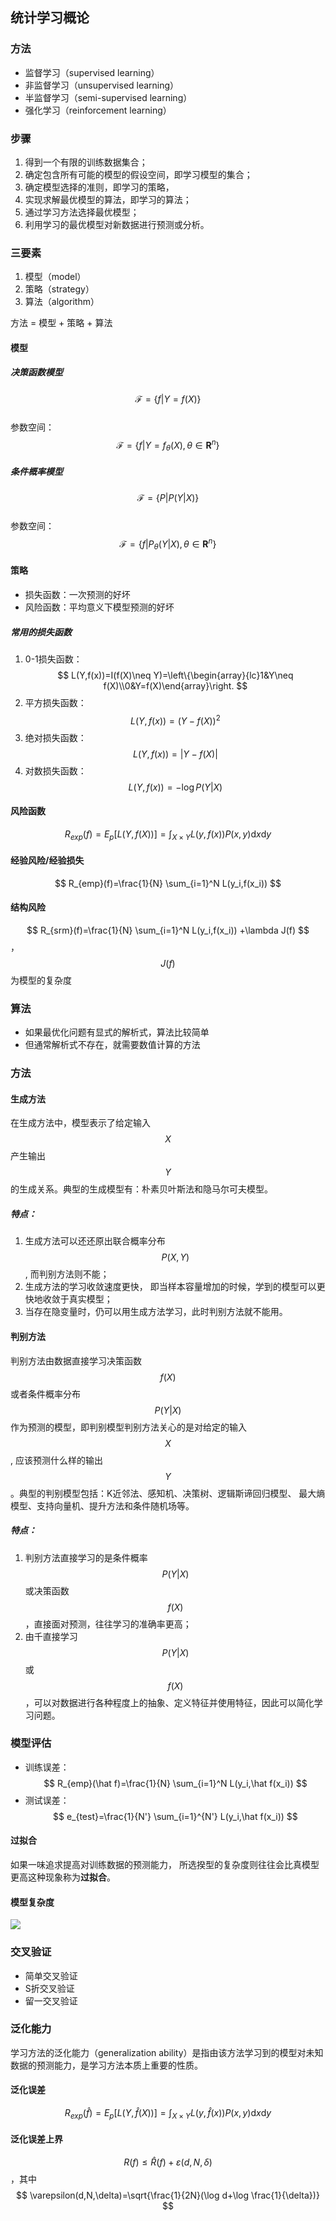 ## 统计学习概论

### 方法

* 监督学习（supervised learning）
* 非监督学习（unsupervised learning）
* 半监督学习（semi-supervised learning）
* 强化学习（reinforcement learning）

### 步骤

1. 得到一个有限的训练数据集合；
2. 确定包含所有可能的模型的假设空间，即学习模型的集合；
3. 确定模型选择的准则，即学习的策略，
4. 实现求解最优模型的算法，即学习的算法；
5. 通过学习方法选择最优模型；
6. 利用学习的最优模型对新数据进行预测或分析。

### 三要素

1. 模型（model）
2. 策略（strategy）
3. 算法（algorithm）

方法 = 模型 + 策略 + 算法

#### 模型

##### 决策函数模型

$$ \mathcal{F}=\{f|Y=f(X)\} $$  
参数空间：$$ \mathcal{F}=\{f|Y=f_\theta(X),\theta\in{\mathbf{R}^n}\} $$

##### 条件概率模型

$$ \mathcal{F}=\{P|P(Y|X)\} $$  
参数空间：$$ \mathcal{F}=\{f|P_\theta(Y|X),\theta\in{\mathbf{R}^n}\} $$

#### 策略

* 损失函数：一次预测的好坏
* 风险函数：平均意义下模型预测的好坏

##### 常用的损失函数

1. 0-1损失函数：$$ L(Y,f(x))=I(f(X)\neq Y)=\left\{\begin{array}{lc}1&Y\neq f(X)\\0&Y=f(X)\end{array}\right. $$
2. 平方损失函数：$$ L(Y,f(x))=(Y-f(X))^2 $$
3. 绝对损失函数：$$ L(Y,f(x))=|Y-f(X)| $$
4. 对数损失函数：$$ L(Y,f(x))=-\log {P(Y|X)} $$

#### 风险函数

$$ R_{exp}(f)=E_p[L(Y,f(X))]=\int_{X\times Y}L(y,f(x))P(x,y)\mathrm{d}x \mathrm{d}y $$

#### 经验风险/经验损失

$$ R_{emp}(f)=\frac{1}{N} \sum_{i=1}^N L(y_i,f(x_i)) $$

#### 结构风险

$$ R_{srm}(f)=\frac{1}{N} \sum_{i=1}^N L(y_i,f(x_i)) +\lambda J(f) $$，$$J(f) $$为模型的复杂度

### 算法

* 如果最优化问题有显式的解析式，算法比较简单
* 但通常解析式不存在，就需要数值计算的方法

### 方法

#### 生成方法

在生成方法中，模型表示了给定输入$$X$$产生输出$$Y$$的生成关系。典型的生成模型有：朴素贝叶斯法和隐马尔可夫模型。

##### 特点：

1. 生成方法可以还还原出联合概率分布$$P(X,Y)$$, 而判别方法则不能；
2. 生成方法的学习收敛速度更快， 即当样本容量增加的时候，学到的模型可以更快地收敛于真实模型；
3. 当存在隐变量时，仍可以用生成方法学习，此时判别方法就不能用。

#### 判别方法

判别方法由数据直接学习决策函数$$f(X)$$或者条件概率分布$$P(Y|X)$$作为预测的模型，即判别模型判别方法关心的是对给定的输入$$X$$, 应该预测什么样的输出$$Y$$。典型的判别模型包括：K近邻法、感知机、决策树、逻辑斯谛回归模型、 最大熵模型、支持向量机、提升方法和条件随机场等。

##### 特点：

1. 判别方法直接学习的是条件概率$$P(Y|X)$$或决策函数$$f(X)$$，直接面对预测，往往学习的准确率更高；
2. 由千直接学习$$P(Y|X)$$或$$f(X)$$，可以对数据进行各种程度上的抽象、定义特征并使用特征，因此可以简化学习问题。


### 模型评估

* 训练误差：$$ R_{emp}(\hat f)=\frac{1}{N} \sum_{i=1}^N L(y_i,\hat f(x_i)) $$
* 测试误差：$$ e_{test}=\frac{1}{N'} \sum_{i=1}^{N'} L(y_i,\hat f(x_i)) $$

#### 过拟合

如果一味追求提高对训练数据的预测能力， 所选揆型的复杂度则往往会比真模型更高这种现象称为**过拟合**。

#### 模型复杂度

![](/assets/var_bias_sample.png)

### 交叉验证

* 简单交叉验证
* S折交叉验证
* 留一交叉验证

### 泛化能力
学习方法的泛化能力（generalization ability）是指由该方法学习到的模型对未知数据的预测能力，是学习方法本质上重要的性质。

#### 泛化误差

$$ R_{exp}(\hat f)=E_p[L(Y,\hat f(X))]=\int_{X\times Y}L(y,\hat f(x))P(x,y)\mathrm{d}x \mathrm{d}y $$

#### 泛化误差上界

$$ R(f)\le \hat R(f) + \varepsilon(d,N,\delta) $$，其中$$ \varepsilon(d,N,\delta)=\sqrt{\frac{1}{2N}(\log d+\log \frac{1}{\delta})} $$